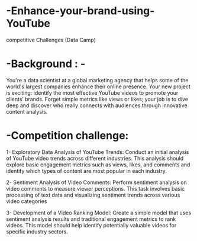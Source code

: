 # -Enhance-your-brand-using-YouTube
competitive Challenges (Data Camp)

# -Background : -
You're a data scientist at a global marketing agency that helps some of the world's largest companies enhance their online presence. Your new project is exciting: identify the most effective YouTube videos to promote your clients’ brands. Forget simple metrics like views or likes; your job is to dive deep and discover who really connects with audiences through innovative content analysis.


# -Competition challenge:
1- Exploratory Data Analysis of YouTube Trends: Conduct an initial analysis of YouTube video trends across different industries. This analysis should explore basic engagement metrics such as views, likes, and comments and identify which types of content are most popular in each industry.

2- Sentiment Analysis of Video Comments: Perform sentiment analysis on video comments to measure viewer perceptions. This task involves basic processing of text data and visualizing sentiment trends across various video categories

3- Development of a Video Ranking Model: Create a simple model that uses sentiment analysis results and traditional engagement metrics to rank videos. This model should help identify potentially valuable videos for specific industry sectors.
